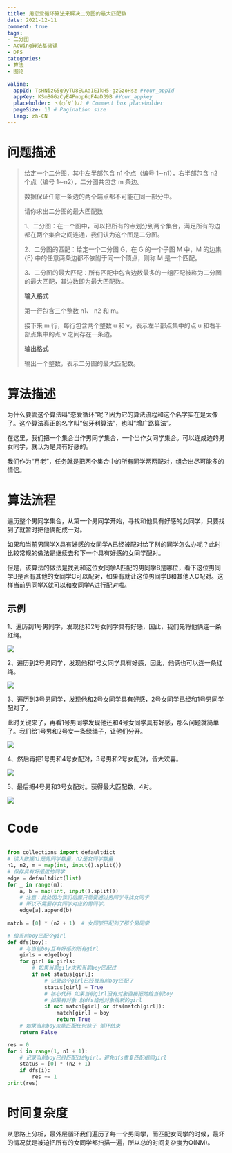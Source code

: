 ```yaml
---
title: 用恋爱循环算法来解决二分图的最大匹配数
date: 2021-12-11
comment: true
tags:
- 二分图
- AcWing算法基础课
- DFS
categories:
- 算法
- 图论

valine:
  appId: TsHNizG5g9yTU8EUAa1EIkH5-gzGzoHsz #Your_appId
  appKey: KSmBGGzCyE4Pnop6qF4aD39B #Your_appkey
  placeholder: ヽ(○´∀`)ﾉ♪ # Comment box placeholder
  pageSize: 10 # Pagination size
  lang: zh-CN
---
```


# 问题描述

> 给定一个二分图，其中左半部包含 n1 个点（编号 1∼n1），右半部包含 n2 个点（编号 1∼n2），二分图共包含 m 条边。
> 
> 数据保证任意一条边的两个端点都不可能在同一部分中。
> 
> 请你求出二分图的最大匹配数
> 
> 1、二分图：在一个图中，可以把所有的点划分到两个集合，满足所有的边都在两个集合之间连通，我们认为这个图是二分图。 
> 
> 2、二分图的匹配：给定一个二分图 G，在 G 的一个子图 M 中，M 的边集 {E} 中的任意两条边都不依附于同一个顶点，则称 M 是一个匹配。
> 
> 3、二分图的最大匹配：所有匹配中包含边数最多的一组匹配被称为二分图的最大匹配，其边数即为最大匹配数。
> 
> **输入格式**
> 
> 第一行包含三个整数 n1、 n2 和 m。
> 
> 接下来 m 行，每行包含两个整数 u 和 v，表示左半部点集中的点 u 和右半部点集中的点 v 之间存在一条边。
> 
> **输出格式**
> 
> 输出一个整数，表示二分图的最大匹配数。

# 算法描述

为什么要管这个算法叫“恋爱循环”呢？因为它的算法流程和这个名字实在是太像了。这个算法真正的名字叫“匈牙利算法”，也叫“增广路算法”。

在这里，我们把一个集合当作男同学集合，一个当作女同学集合。可以连成边的男女同学，就认为是具有好感的。

我们作为“月老”，任务就是把两个集合中的所有同学两两配对，组合出尽可能多的情侣。

# 算法流程

遍历整个男同学集合，从第一个男同学开始，寻找和他具有好感的女同学，只要找到了就暂时把他俩配成一对。

如果和当前男同学X具有好感的女同学A已经被配对给了别的同学怎么办呢？此时比较常规的做法是继续去和下一个具有好感的女同学配对。

但是，该算法的做法是找到和这位女同学A匹配的男同学B是哪位，看下这位男同学B是否有其他的女同学C可以配对，如果有就让这位男同学B和其他人C配对。这样当前男同学X就可以和女同学A进行配对啦。

## 示例

1、遍历到1号男同学，发现他和2号女同学具有好感，因此，我们先将他俩连一条红绳。

![](/assets/二分图最大匹配1.png)

2、遍历到2号男同学，发现他和1号女同学具有好感，因此，他俩也可以连一条红绳。

![](/assets/二分图最大匹配2.png)

3、遍历到3号男同学，发现他和2号女同学具有好感，2号女同学已经和1号男同学配对了。

此时关键来了，再看1号男同学发现他还和4号女同学具有好感，那么问题就简单了。我们给1号男和2号女一条绿绳子，让他们分开。

![](/assets/二分图最大匹配3.png)

4、然后再把1号男和4号女配对，3号男和2号女配对，皆大欢喜。

![](/assets/二分图最大匹配4.png)

5、最后把4号男和3号女配对。获得最大匹配数，4对。

![](/assets/二分图最大匹配5.png)


# Code
```python

from collections import defaultdict
# 读入数据n1是男同学数量，n2是女同学数量
n1, n2, m = map(int, input().split())
# 保存具有好感度的同学
edge = defaultdict(list)
for _ in range(m):
    a, b = map(int, input().split())
    # 注意：此处因为我们后面只需要通过男同学寻找女同学
    # 所以不需要存女同学对应的男同学。
    edge[a].append(b)
    
match = [0] * (n2 + 1)  # 女同学匹配到了那个男同学

# 给当前boy匹配个girl
def dfs(boy):
    # 与当前boy互有好感的所有girl
    girls = edge[boy]
    for girl in girls:
        # 如果当前gilr未和当前boy匹配过
        if not status[girl]:
            # 记录这个girl已经被当前boy匹配了
            status[girl] = True
            # 核心代码 如果当前girl没有对象直接把她给当前boy
            # 如果有对象 就dfs给他对象找新的girl
            if not match[girl] or dfs(match[girl]):
                match[girl] = boy
                return True
    # 如果当前boy未能匹配任何妹子 循环结束
    return False

res = 0
for i in range(1, n1 + 1):
    # 记录当前boy已经匹配过的girl，避免dfs重复匹配相同girl
    status = [0] * (n2 + 1)
    if dfs(i):
        res += 1
print(res)    
```


# 时间复杂度

从思路上分析，最外层循环我们遍历了每一个男同学，而匹配女同学的时候，最坏的情况就是被迫把所有的女同学都扫描一遍，所以总的时间复杂度为O(NM)。
